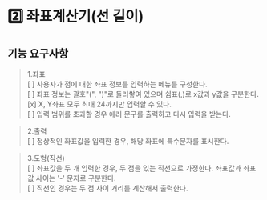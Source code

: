 # 2️⃣ 좌표계산기(선 길이)

## 기능 요구사항
> 1.좌표  
[ ] 사용자가 점에 대한 좌표 정보를 입력하는 메뉴를 구성한다.  
[ ] 좌표 정보는 괄호"(", ")"로 둘러쌓여 있으며 쉼표(,)로 x값과 y값을 구분한다.  
[x] X, Y좌표 모두 최대 24까지만 입력할 수 있다.  
[ ] 입력 범위를 초과할 경우 에러 문구를 출력하고 다시 입력을 받는다.  

> 2.출력  
[ ] 정상적인 좌표값을 입력한 경우, 해당 좌표에 특수문자를 표시한다.  

> 3.도형(직선)  
[ ] 좌표값을 두 개 입력한 경우, 두 점을 있는 직선으로 가정한다. 좌표값과 좌표값 사이는 '-' 문자로 구분한다.  
[ ] 직선인 경우는 두 점 사이 거리를 계산해서 출력한다.  